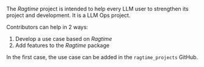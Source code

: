 The *Ragtime* project is intended to help every LLM user to strengthen its project and development. It is a LLM Ops project.

Contributors can help in 2 ways:
1. Develop a use case based on *Ragtime*
2. Add features to the *Ragtime* package

In the first case, the use case can be added in the `ragtime_projects` GitHub.